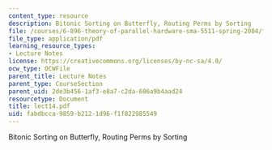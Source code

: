 ```yaml
---
content_type: resource
description: Bitonic Sorting on Butterfly, Routing Perms by Sorting
file: /courses/6-896-theory-of-parallel-hardware-sma-5511-spring-2004/fabdbcca9859b2121d96f1f822985549_lect14.pdf
file_type: application/pdf
learning_resource_types:
- Lecture Notes
license: https://creativecommons.org/licenses/by-nc-sa/4.0/
ocw_type: OCWFile
parent_title: Lecture Notes
parent_type: CourseSection
parent_uid: 2de3b456-1af3-e8a7-c2da-606a9b4aad24
resourcetype: Document
title: lect14.pdf
uid: fabdbcca-9859-b212-1d96-f1f822985549
---
```

Bitonic Sorting on Butterfly, Routing Perms by Sorting